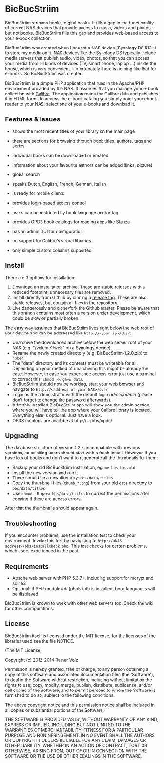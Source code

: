 BicBucStriim
============

BicBucStriim streams books, digital books. It fills a gap in the functionality of current NAS devices that provide access to music, videos and photos -- but not books. BicBucStriim fills this gap and provides web-based access to your e-book collection.

BicBucStriim was created when I bought a NAS device (Synology DS 512+) to store my media on it. NAS devices like the Synology DS typically include media servers that publish audio, video, photos, so that you can access your media from all kinds of devices (TV, smart phone, laptop ...) inside the house, which is very convenient. Unfortunately there is nothing like that for e-books. So BicBucStriim was created.

BicBucStriim is a simple PHP application that runs in the Apache/PHP environment provided by the NAS. It assumes that you manage your e-book collection with [Calibre](http://calibre-ebook.com/). The application reads the Calibre data and publishes it in HTML form. To access the e-book catalog you simply point your ebook reader to your NAS, select one of your e-books and download it. 

Features & Issues
-----------------

* shows the most recent titles of your library on the main page
* there are sections for browsing through book titles, authors, tags and series
* individual books can be downloaded or emailed 
* information about your favourite authors can be added (links, picture)
* global search 
* speaks Dutch, English, French, German, Italian
* is ready for mobile clients
* provides login-based access control 
* users can be restricted by book language and/or tag
* provides OPDS book catalogs for reading apps like Stanza
* has an admin GUI for configuration

* no support for Calibre's virtual libraries
* only simple custom columns supported


Install
-------

There are 3 options for installation:

1. [Download](http://projekte.textmulch.de/bicbucstriim/downloads/) an installation archive. These are stable releases with a reduced footprint, unnecesary files are removed.
2. Install directly from Github by cloning a [release tag](https://github.com/rvolz/BicBucStriim/releases). These are also stable releases, but contain all files in the repository.
3. Live dangerously and clone/fork the Github master. Please be aware that this branch contains most often a version under development, which could be slow or partially broken.

The easy way assumes that BicBucStriim lives right below the web root of your device and can be addressed like `http://<your ip>/bbs/`:

* Unarchive the downloaded archive below the web server root of your NAS (e.g. "/volume1/web" on a Synology device).
* Rename the newly created directory (e.g. BicBucStriim-1.2.0.zip) to "bbs".
* The "data" directory and its contents must be writeable for all. Depending on your method of unarchiving this might be already the case. However, in case you experience access error just use a terminal to correct this: `chmod -R ga+w data`. 
* BicBucStriim should now be working, start your web browser and navigate to `http://<address of your NAS>/bbs/`
* Login as the administrator with the default login *admin/admin* (please don't forget to change the password afterwards).
* A freshly installed BicBucStriim app will show you the admin section, where you will have tell the app where your Calibre library is located. Everything else is optional. Just have a look.
* OPDS catalogs are availabe at http://.../bbs/opds/


Upgrading
---------

The database structure of version 1.2 is incompatible with previous versions, so exisiting users should start with a fresh install.
However, if you have lots of books and don't want to regenerate all the thumbnails for them:

* Backup your old BicBucStriim installation, eg. `mv bbs bbs.old`
* Install the new version and run it
* There should be a new directory: `bbs/data/titles`
* Copy the thumbnail files (`thumb_*.png`) from your old `data` directory to `bbs/data/titles`
* Use `chmod -R ga+w bbs/data/titles` to correct the permissions after copying if there are access errors

After that the thumbnails should appear again.

Troubleshooting
---------------

If you encounter problems, use the installation test to check your environment. Invoke this test by navigating to `http://<NAS address>/bbs/installcheck.php`. This test checks for certain problems, which users experienced in the past.


Requirements
------------
* Apache web server with PHP 5.3.7+, including support for mcrypt and sqlite3
* Optional: if PHP module *intl* (php5-intl) is installed, book languages will be displayed

BicBucStriim is known to work with other web servers too. Check the wiki for other configurations.

License
-------

BicBucStriim itself is licensed under the MIT license, for the licenses of the libraries used see the file NOTICE.

(The MIT License)

Copyright (c) 2012-2014 Rainer Volz

Permission is hereby granted, free of charge, to any person obtaining a copy of this software and associated documentation files (the 'Software'), to deal in the Software without restriction, including without limitation the rights to use, copy, modify, merge, publish, distribute, sublicense, and/or sell copies of the Software, and to permit persons to whom the Software is furnished to do so, subject to the following conditions:

The above copyright notice and this permission notice shall be included in all copies or substantial portions of the Software.

THE SOFTWARE IS PROVIDED 'AS IS', WITHOUT WARRANTY OF ANY KIND, EXPRESS OR IMPLIED, INCLUDING BUT NOT LIMITED TO THE WARRANTIES OF MERCHANTABILITY, FITNESS FOR A PARTICULAR PURPOSE AND NONINFRINGEMENT. IN NO EVENT SHALL THE AUTHORS OR COPYRIGHT HOLDERS BE LIABLE FOR ANY CLAIM, DAMAGES OR OTHER LIABILITY, WHETHER IN AN ACTION OF CONTRACT, TORT OR OTHERWISE, ARISING FROM, OUT OF OR IN CONNECTION WITH THE SOFTWARE OR THE USE OR OTHER DEALINGS IN THE SOFTWARE.


